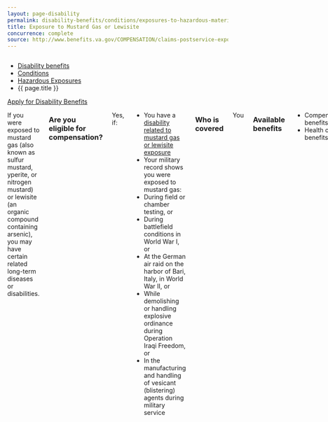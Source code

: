 ```yaml
---
layout: page-disability
permalink: disability-benefits/conditions/exposures-to-hazardous-materials/mustard-gas/index.html
title: Exposure to Mustard Gas or Lewisite
concurrence: complete
source: http://www.benefits.va.gov/COMPENSATION/claims-postservice-exposures-mustard.asp
---
```


<div class="splash" markdown="0">
<div class="row" markdown="0">
<div class="small-12 columns" markdown="0">

<ul class="breadcrumbs" role="menubar" aria-label="Primary">
<li class="parent"><a href="{{ site.url }}/disability-benefits/">Disability benefits</a></li>
<li class="parent"><a href="{{ site.url }}/disability-benefits/conditions/">Conditions</a></li>
<li class="parent"><a href="{{ site.url }}/disability-benefits/conditions/exposures-to-hazardous-materials/">Hazardous Exposures</a></li>
<li class="active">{{ page.title }}</li>
</ul>

</div>
</div>
</div>

<div class="main" role="main" markdown="0">

<div class="action-bar">
  <div class="row">
    <div class="small-12 columns">
      <a class="button small start" href="{{ site.url}}/disability-benefits/get/">Apply for Disability Benefits</a>
    </div>
  </div>  
</div>

<div class="section one" markdown="0">
<div class="primary" markdown="0">
<div class="row" markdown="0">
<div class="small-12 columns" markdown="1">

If you were exposed to mustard gas (also known as sulfur mustard, yperite, or nitrogen mustard) or lewisite (an organic compound containing arsenic), you may have certain related long-term diseases or disabilities. 

### Are you eligible for compensation?

Yes, if:

- You have a [disability related to mustard gas or lewisite exposure](http://www.warms.vba.va.gov/regs/38cfr/bookb/part3/S3_316.doc)
- Your military record shows you were exposed to mustard gas:
- During field or chamber testing, or
- During battlefield conditions in World War I, or
- At the German air raid on the harbor of Bari, Italy, in World War II, or
- While demolishing or handling explosive ordinance during Operation Iraqi Freedom, or
- In the manufacturing and handling of vesicant (blistering) agents during military service

### Who is covered
You

### Available benefits
- Compensation benefits
- Health care benefits 

For questions about your benefits related to mustard gas exposure, send us an e-mail at [mustardgas@vba.va.gov](mailto:mustardgas@vba.va.gov).

### How it works
Because *exposure* to mustard gas or lewisite is not a service condition, you must claim the disease or condition that is related to the exposure. You should present any military records showing exposure to blistering agents with your claim.



</div>
</div>
</div>



</div>
